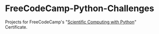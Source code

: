# FreeCodeCamp-Python-Challenges
Projects for FreeCodeCamp's "[Scientific Computing with Python](https://www.freecodecamp.org/learn/scientific-computing-with-python/)" Certificate.
